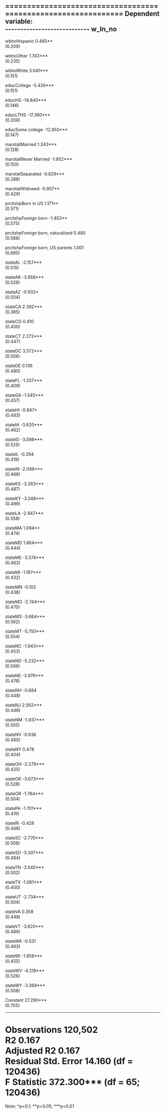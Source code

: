 
==============================================================
                                      Dependent variable:     
                                  ----------------------------
                                            w_ln_no           
--------------------------------------------------------------
wbhoHispanic                                0.465**           
                                            (0.209)           
                                                              
wbhoOther                                   1.743***          
                                            (0.235)           
                                                              
wbhoWhite                                   3.041***          
                                            (0.151)           
                                                              
educCollege                                -5.426***          
                                            (0.151)           
                                                              
educHS                                     -14.840***         
                                            (0.146)           
                                                              
educLTHS                                   -17.380***         
                                            (0.209)           
                                                              
educSome college                           -12.850***         
                                            (0.147)           
                                                              
marstatMarried                              1.243***          
                                            (0.128)           
                                                              
marstatNever Married                       -1.902***          
                                            (0.150)           
                                                              
marstatSeparated                           -0.829***          
                                            (0.288)           
                                                              
marstatWidowed                              -0.907**          
                                            (0.429)           
                                                              
prcitshpBorn in US                          1.171**           
                                            (0.571)           
                                                              
prcitshpForeign born                        -1.402**          
                                            (0.575)           
                                                              
prcitshpForeign born, naturalized            0.485            
                                            (0.588)           
                                                              
prcitshpForeign born, US parents             1.001            
                                            (0.695)           
                                                              
stateAL                                    -2.157***          
                                            (0.515)           
                                                              
stateAR                                    -3.958***          
                                            (0.526)           
                                                              
stateAZ                                     -0.932*           
                                            (0.504)           
                                                              
stateCA                                     2.392***          
                                            (0.385)           
                                                              
stateCO                                      0.410            
                                            (0.450)           
                                                              
stateCT                                     2.273***          
                                            (0.447)           
                                                              
stateDC                                     3.572***          
                                            (0.506)           
                                                              
stateDE                                      0.136            
                                            (0.480)           
                                                              
stateFL                                    -1.337***          
                                            (0.409)           
                                                              
stateGA                                    -1.545***          
                                            (0.457)           
                                                              
stateHI                                     -0.947*           
                                            (0.493)           
                                                              
stateIA                                    -3.620***          
                                            (0.462)           
                                                              
stateID                                    -3.098***          
                                            (0.525)           
                                                              
stateIL                                      -0.294           
                                            (0.419)           
                                                              
stateIN                                    -2.046***          
                                            (0.466)           
                                                              
stateKS                                    -3.263***          
                                            (0.487)           
                                                              
stateKY                                    -3.348***          
                                            (0.499)           
                                                              
stateLA                                    -2.947***          
                                            (0.558)           
                                                              
stateMA                                     1.094**           
                                            (0.474)           
                                                              
stateMD                                     1.864***          
                                            (0.444)           
                                                              
stateME                                    -3.374***          
                                            (0.463)           
                                                              
stateMI                                    -1.187***          
                                            (0.432)           
                                                              
stateMN                                      -0.102           
                                            (0.438)           
                                                              
stateMO                                    -2.744***          
                                            (0.470)           
                                                              
stateMS                                    -3.664***          
                                            (0.562)           
                                                              
stateMT                                    -5.750***          
                                            (0.554)           
                                                              
stateNC                                    -1.943***          
                                            (0.453)           
                                                              
stateND                                    -5.232***          
                                            (0.506)           
                                                              
stateNE                                    -3.976***          
                                            (0.476)           
                                                              
stateNH                                      -0.684           
                                            (0.448)           
                                                              
stateNJ                                     2.562***          
                                            (0.446)           
                                                              
stateNM                                    -1.937***          
                                            (0.555)           
                                                              
stateNV                                      -0.636           
                                            (0.480)           
                                                              
stateNY                                      0.478            
                                            (0.404)           
                                                              
stateOH                                    -2.279***          
                                            (0.425)           
                                                              
stateOK                                    -3.673***          
                                            (0.528)           
                                                              
stateOR                                    -1.764***          
                                            (0.504)           
                                                              
statePA                                    -1.701***          
                                            (0.419)           
                                                              
stateRI                                      -0.428           
                                            (0.468)           
                                                              
stateSC                                    -2.770***          
                                            (0.508)           
                                                              
stateSD                                    -5.307***          
                                            (0.484)           
                                                              
stateTN                                    -3.540***          
                                            (0.502)           
                                                              
stateTX                                    -1.081***          
                                            (0.400)           
                                                              
stateUT                                    -2.734***          
                                            (0.504)           
                                                              
stateVA                                      0.358            
                                            (0.448)           
                                                              
stateVT                                    -3.620***          
                                            (0.489)           
                                                              
stateWA                                      -0.531           
                                            (0.463)           
                                                              
stateWI                                    -1.858***          
                                            (0.455)           
                                                              
stateWV                                    -4.318***          
                                            (0.526)           
                                                              
stateWY                                    -3.369***          
                                            (0.508)           
                                                              
Constant                                   27.290***          
                                            (0.705)           
                                                              
--------------------------------------------------------------
Observations                                120,502           
R2                                           0.167            
Adjusted R2                                  0.167            
Residual Std. Error                   14.160 (df = 120436)    
F Statistic                       372.300*** (df = 65; 120436)
==============================================================
Note:                              *p<0.1; **p<0.05; ***p<0.01
